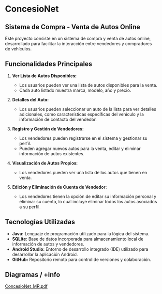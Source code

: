 # ConcesioNet

## Sistema de Compra - Venta de Autos Online

Este proyecto consiste en un sistema de compra y venta de autos online, desarrollado para facilitar la interacción entre vendedores y compradores de vehículos.

## Funcionalidades Principales

1. **Ver Lista de Autos Disponibles:**
   - Los usuarios pueden ver una lista de autos disponibles para la venta.
   - Cada auto listado muestra marca, modelo, año y precio.

2. **Detalles del Auto:**
   - Los usuarios pueden seleccionar un auto de la lista para ver detalles adicionales, como características específicas del vehículo y la información de contacto del vendedor.

3. **Registro y Gestión de Vendedores:**
   - Los vendedores pueden registrarse en el sistema y gestionar su perfil.
   - Pueden agregar nuevos autos para la venta, editar y eliminar información de autos existentes.

4. **Visualización de Autos Propios:**
   - Los vendedores pueden ver una lista de los autos que tienen en venta.

5. **Edición y Eliminación de Cuenta de Vendedor:**
   - Los vendedores tienen la opción de editar su información personal y eliminar su cuenta, lo cual incluye eliminar todos los autos asociados a su perfil.

## Tecnologías Utilizadas

- **Java:** Lenguaje de programación utilizado para la lógica del sistema.
- **SQLite:** Base de datos incorporada para almacenamiento local de información de autos y vendedores.
- **Android Studio:** Entorno de desarrollo integrado (IDE) utilizado para desarrollar la aplicación Android.
- **GitHub:** Repositorio remoto para control de versiones y colaboración.


## Diagramas / +info
   [ConcesioNet_MR.pdf](https://github.com/user-attachments/files/16405422/ConcesioNet_MR.pdf)
